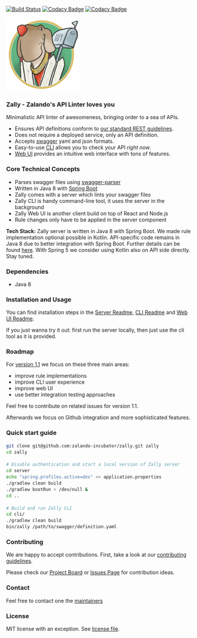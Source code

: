 [![Build Status](https://travis-ci.org/zalando-incubator/zally.svg?branch=master)](https://travis-ci.org/zalando-incubator/zally)
[![Codacy Badge](https://api.codacy.com/project/badge/Grade/05a7515011504c06b1cb35ede27ac7d4)](https://www.codacy.com/app/zally/zally?utm_source=github.com&amp;utm_medium=referral&amp;utm_content=zalando-incubator/zally&amp;utm_campaign=Badge_Grade)
[![Codacy Badge](https://api.codacy.com/project/badge/Coverage/05a7515011504c06b1cb35ede27ac7d4)](https://www.codacy.com/app/zally/zally?utm_source=github.com&utm_medium=referral&utm_content=zalando-incubator/zally&utm_campaign=Badge_Coverage)

<img src="logo.png" width="200" height="200" />

### Zally - Zalando's API Linter loves you

Minimalistic API linter of awesomeness, bringing order to a sea of APIs.

- Ensures API definitions conform to
[our standard REST guidelines](http://zalando.github.io/restful-api-guidelines/).
- Does not require a deployed service, only an API definition.
- Accepts [swagger](https://swagger.io) yaml and json formats.
- Easy-to-use [CLI](cli/README.md) allows you to check your API *right now*.
- [Web UI](https://github.com/zalando-incubator/zally-web-ui) provides an intuitive web interface with tons of features.

### Core Technical Concepts

- Parses swagger files using [swagger-parser](https://github.com/swagger-api/swagger-parser)
- Written in Java 8 with [Spring Boot](https://github.com/spring-projects/spring-boot)
- Zally comes with a server which lints your swagger files
- Zally CLI is handy command-line tool, it uses the server in the background
- Zally Web UI is another client build on top of React and Node.js
- Rule changes only have to be applied in the server component

**Tech Stack:** Zally server is written in Java 8 with Spring Boot. We made rule implementation
optional possible in Kotlin. API-specific code remains in Java 8 due to better integration with
Spring Boot. Further details can be found [here](https://github.com/zalando-incubator/zally/pull/65#issuecomment-269474831).
With Spring 5 we consider using Kotlin also on API side directly. Stay tuned.


### Dependencies

- Java 8


### Installation and Usage

You can find installation steps in the [Server Readme](server/README.md), [CLI Readme](cli/README.md) and [Web UI Readme](https://github.com/zalando-incubator/zally-web-ui).

If you just wanna try it out: first run the server locally, then just use the cli tool as it is provided.


### Roadmap

For [version 1.1](https://github.com/zalando-incubator/zally/milestone/1) we focus on these three main areas:

- improve rule implementations
- improve CLI user experience
- improve web UI
- use better integration testing approaches

Feel free to contribute on related issues for version 1.1.

Afterwards we focus on Github integration and more sophisticated features.

### Quick start guide

```bash
git clone git@github.com:zalando-incubator/zally.git zally
cd zally

# Disable authentication and start a local version of Zally server
cd server
echo "spring.profiles.active=dev" >> application.properties
./gradlew clean build
./gradlew bootRun > /dev/null &
cd ..

# Build and run Zally CLI
cd cli/
./gradlew clean build
bin/zally /path/to/swagger/definition.yaml
```

### Contributing

We are happy to accept contributions. First, take a look at our [contributing guidelines](CONTRIBUTING.md).

Please check our [Project Board](https://github.com/zalando-incubator/zally/projects/1) or [Issues Page](https://github.com/zalando-incubator/zally/issues) for contribution ideas.


### Contact

Feel free to contact one the [maintainers](MAINTAINERS)


### License

MIT license with an exception. See [license file](LICENSE).
